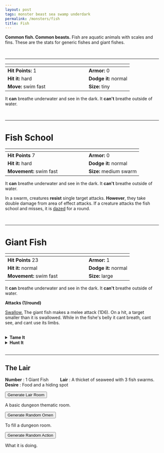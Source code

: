 ```yaml
---
layout: post
tags: monster beast sea swamp underdark
permalink: /monsters/fish
title: Fish
---
```


**Common fish. Common beasts.** Fish are aquatic animals with scales and fins. These are the stats for generic fishes and giant fishes.

<br>

---

|  <span style="display: inline-block; width:250px"></span>  |  |
| -------- | --------|
| **Hit Points:** 1 | **Armor:** 0  |
| **Hit it:** hard    | **Dodge it:** normal  |
| **Move:** swim fast    |  **Size:** tiny | 

It **can** breathe underwater and see in the dark.
It **can't** breathe outside of water.

<br>

---

# Fish School

|  <span style="display: inline-block; width:250px"></span>  |  |
| -------- | --------|
| **Hit Points** 7 | **Armor:** 0  |
| **Hit it:** hard | **Dodge it:** normal |
| **Movement:** swim fast    |  **Size:** medium swarm | 

It **can** breathe underwater and see in the dark.
It **can't** breathe outside of water.

In a swarm, creatures **resist** single target attacks. **However**, they take double damage from area of effect attacks. If a creature attacks the fish school and misses, it is [dazed](https://saltygoo.github.io/2020/11/10/extra-rules/#conditions) for a round.

<br>

---

# Giant Fish
|  <span style="display: inline-block; width:250px"></span>  |  |
| -------- | --------|
| **Hit Points** 23 | **Armor:** 1  |
| **Hit it:** normal | **Dodge it:** normal |
| **Movement:** swim fast    |  **Size:** large | 

It **can** breathe underwater and see in the dark.
It **can't** breathe outside of water.

**Attacks (1/round)**

<ins>Swallow.</ins> The giant fish makes a melee attack (1D6). On a hit, a target smaller than it is swallowed. While in the fishe's belly it cant breath, cant see, and cant use its limbs.

<br>

<details markdown="1">
<summary style="font-weight: bold;">Tame It</summary>
If you have captured this beast, you can spend the equivalent of 2 bag of gold in food between two adventures to tame it. It is now one of your <span class="tooltip" data-tooltip="You can bring a follower in your adventures if you dedicate a Psyche slot to it."><i>followers</i></span>. Each extra bag of gold spent training the beast teaches it a one-word order. Otherwise, it only acts to eat or in self-defence. 
</details>

<details markdown="1">
<summary style="font-weight: bold;">Hunt It</summary>
Four fish are enough food for 1 day. A fish school produces 1D4 rations. A giant fish produces 20 rations. Giant fishes sometimes have things in their belly: roll 4 times on the following list to see what you find.
 
1. Half digested fish.
2. Half digested giant frog.
3. Half digested human limb.
4. A fisherman, gasping for air.
5. A big fishing hook.
6. A golden jewel worth a purse of gold coins.
  
If you have access to an artisan and a workshop, you can spend loot between two adventures to create something with parts of the beast. The object you craft can be anything mostly made of the provided materials. It will have the value of what you [invest in it](/2024/06/26/currency/#values). Discuss what you want with the referee.
</details>

<br>

---

## The Lair

**Number** : 1 Giant Fish <span style="display: inline-block; width:30px"></span>
**Lair** : A thicket of seaweed with 3 fish swarms. <span style="display: inline-block; width:30px"></span> <br>
**Desire** : Food and a hiding spot

<button id="room-btn">Generate Lair Room</button>
<p id="RoomResult">A basic dungeon thematic room.</p>

<button id="generate-btn">Generate Random Omen</button>
<p id="RoamResult">To fill a dungeon room.</p>

<button onclick="generateMood()">Generate Random Action</button>
<p id="MoodResult">What it is doing.</p>
<script src="/scripts/generateMood.js"></script>

<br>



 
 <script src="https://code.jquery.com/jquery-3.6.0.min.js"></script>
<script>
      $(document).ready(function() {
        function generateResult(buttonId, resultId, columnRangeStart, columnRangeEnd) {
          $(buttonId).click(function() {
            var searchValue = "0032"; // Change this to the actual value you need

            $.get("/CSV/Monster - Index.csv", function(data) {
              var rows = data.split("\n").slice(1);
              var matchingRows = rows.filter(function(row) {
                var columns = row.split(",");
                return columns[0] === searchValue;
              });

              var selectedRow = matchingRows[Math.floor(Math.random() * matchingRows.length)];
              var selectedCell = selectedRow.split(",")[Math.floor(Math.random() * (columnRangeEnd - columnRangeStart + 1)) + columnRangeStart];

              $(resultId).html(selectedCell); // Use .html() to insert HTML content
            });
          });
        }

        generateResult("#room-btn", "#RoomResult", 38, 43);
        generateResult("#generate-btn", "#RoamResult", 3, 8);
      });
    </script>
